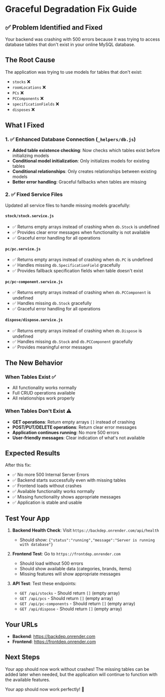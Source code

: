 # Graceful Degradation Fix Guide

## ✅ Problem Identified and Fixed

Your backend was crashing with 500 errors because it was trying to access database tables that don't exist in your online MySQL database.

## The Root Cause
The application was trying to use models for tables that don't exist:
- `stocks` ❌
- `roomLocations` ❌  
- `PCs` ❌
- `PCComponents` ❌
- `specificationFields` ❌
- `disposes` ❌

## What I Fixed

### 1. ✅ Enhanced Database Connection (`_helpers/db.js`)
- **Added table existence checking**: Now checks which tables exist before initializing models
- **Conditional model initialization**: Only initializes models for existing tables
- **Conditional relationships**: Only creates relationships between existing models
- **Better error handling**: Graceful fallbacks when tables are missing

### 2. ✅ Fixed Service Files
Updated all service files to handle missing models gracefully:

#### `stock/stock.service.js`
- ✅ Returns empty arrays instead of crashing when `db.Stock` is undefined
- ✅ Provides clear error messages when functionality is not available
- ✅ Graceful error handling for all operations

#### `pc/pc.service.js`
- ✅ Returns empty arrays instead of crashing when `db.PC` is undefined
- ✅ Handles missing `db.SpecificationField` gracefully
- ✅ Provides fallback specification fields when table doesn't exist

#### `pc/pc-component.service.js`
- ✅ Returns empty arrays instead of crashing when `db.PCComponent` is undefined
- ✅ Handles missing `db.Stock` gracefully
- ✅ Graceful error handling for all operations

#### `dispose/dispose.service.js`
- ✅ Returns empty arrays instead of crashing when `db.Dispose` is undefined
- ✅ Handles missing `db.Stock` and `db.PCComponent` gracefully
- ✅ Provides meaningful error messages

## The New Behavior

### When Tables Exist ✅
- All functionality works normally
- Full CRUD operations available
- All relationships work properly

### When Tables Don't Exist ⚠️
- **GET operations**: Return empty arrays `[]` instead of crashing
- **POST/PUT/DELETE operations**: Return clear error messages
- **Application continues running**: No more 500 errors
- **User-friendly messages**: Clear indication of what's not available

## Expected Results

After this fix:
- ✅ No more 500 Internal Server Errors
- ✅ Backend starts successfully even with missing tables
- ✅ Frontend loads without crashes
- ✅ Available functionality works normally
- ✅ Missing functionality shows appropriate messages
- ✅ Application is stable and usable

## Test Your App

1. **Backend Health Check**: Visit `https://backdep.onrender.com/api/health`
   - Should show: `{"status":"running","message":"Server is running with database"}`

2. **Frontend Test**: Go to `https://frontdep.onrender.com`
   - Should load without 500 errors
   - Should show available data (categories, brands, items)
   - Missing features will show appropriate messages

3. **API Test**: Test these endpoints:
   - `GET /api/stocks` - Should return `[]` (empty array)
   - `GET /api/pcs` - Should return `[]` (empty array)
   - `GET /api/pc-components` - Should return `[]` (empty array)
   - `GET /api/dispose` - Should return `[]` (empty array)

## Your URLs
- **Backend**: https://backdep.onrender.com
- **Frontend**: https://frontdep.onrender.com

## Next Steps
Your app should now work without crashes! The missing tables can be added later when needed, but the application will continue to function with the available features.

Your app should now work perfectly! 🚀
